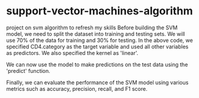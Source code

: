 # support-vector-machines-algorithm
project on svm algorithm to refresh my skills
Before building the SVM model, we need to split the dataset into training and testing sets. We will use 70% of the data for training and 30% for testing.
In the above code, we specified CD4.category as the target variable and used all other variables as predictors. We also specified the kernel as 'linear'.

We can now use the model to make predictions on the test data using the 'predict' function.

Finally, we can evaluate the performance of the SVM model using various metrics such as accuracy, precision, recall, and F1 score.